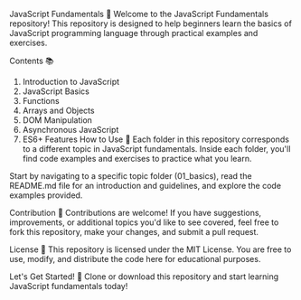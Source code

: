 JavaScript Fundamentals 🚀
Welcome to the JavaScript Fundamentals repository! This repository is designed to help beginners learn the basics of JavaScript programming language through practical examples and exercises.

Contents 📚
1. Introduction to JavaScript
2. JavaScript Basics
3. Functions
4. Arrays and Objects
5. DOM Manipulation
6. Asynchronous JavaScript
7. ES6+ Features
How to Use 📝
Each folder in this repository corresponds to a different topic in JavaScript fundamentals. Inside each folder, you'll find code examples and exercises to practice what you learn.

Start by navigating to a specific topic folder (01_basics), read the README.md file for an introduction and guidelines, and explore the code examples provided.

Contribution 🤝
Contributions are welcome! If you have suggestions, improvements, or additional topics you'd like to see covered, feel free to fork this repository, make your changes, and submit a pull request.

License 📄
This repository is licensed under the MIT License. You are free to use, modify, and distribute the code here for educational purposes.

Let's Get Started! 🌟
Clone or download this repository and start learning JavaScript fundamentals today!

